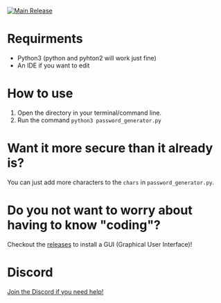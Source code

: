 [![Main Release](https://github.com/Fire-Modifications/password-generator/actions/workflows/release.yml/badge.svg?event=release)](https://github.com/Fire-Modifications/password-generator/actions/workflows/release.yml)
# Requirments
* Python3 (python and pyhton2 will work just fine)
* An IDE if you want to edit

# How to use
1. Open the directory in your terminal/command line.
2. Run the command `python3 password_generator.py`

# Want it more secure than it already is?
You can just add more characters to the `chars` in `password_generator.py`.

# Do you not want to worry about having to know "coding"?
Checkout the [releases](https://github.com/Fire-Modifications/password-generator/releases) to install a GUI (Graphical User Interface)!

# Discord
<div align="left">
    <a target="_blank" href="https://firemodifications.com/discord" title="Join our Discord!">
        Join the Discord if you need help!
    </a>
</div>
